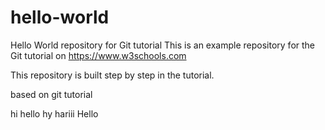  # hello-world
Hello World repository for Git tutorial
This is an example repository for the Git tutorial on https://www.w3schools.com

This repository is built step by step in the tutorial.

based on git tutorial 

hi
hello
hy
hariii
Hello